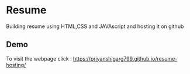 
# Resume

Building resume using HTML,CSS and JAVAscript and hosting it on github






## Demo

To visit the webpage click : https://priyanshigarg799.github.io/resume-hosting/

